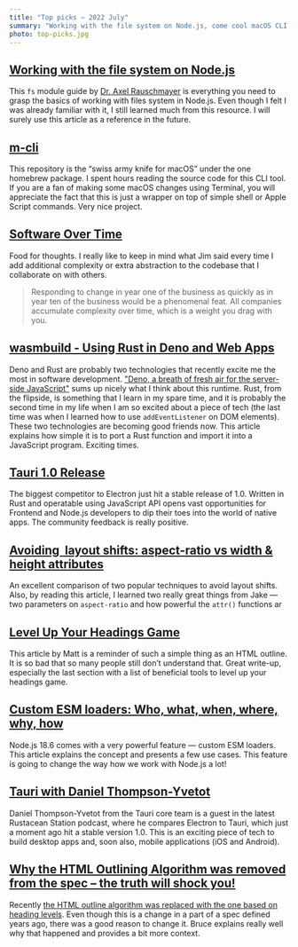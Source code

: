 ```yaml
---
title: "Top picks — 2022 July"
summary: "Working with the file system on Node.js, come cool macOS CLI, some food for thoughs about the software lifetime, using Rust in Deno, some serious competition to Electron is coming, come aspect ratio tricks, HTML  outline drama aand more…"
photo: top-picks.jpg
---
```


## [Working with the file system on Node.js](https://2ality.com/2022/06/nodejs-file-system.html)

This `fs` module guide by [Dr. Axel Rauschmayer](https://twitter.com/rauschma) is everything you need to grasp the basics of working with files system in Node.js. Even though I felt I was already familiar with it, I still learned much from this resource. I will surely use this article as a reference in the future.

## [m-cli](https://github.com/rgcr/m-cli)

This repository is the “swiss army knife for macOS” under the one homebrew package. I spent hours reading the source code for this CLI tool. If you are a fan of making some macOS changes using Terminal, you will appreciate the fact that this is just a wrapper on top of simple shell or Apple Script commands. Very nice project.

## [Software Over Time](https://blog.jim-nielsen.com/2022/software-over-time/)

Food for thoughts. I really like to keep in mind what Jim said every time I add additional complexity or extra abstraction to the codebase that I collaborate on with others.

> Responding to change in year one of the business as quickly as in year ten of the business would be a phenomenal feat. All companies accumulate complexity over time, which is a weight you drag with you.

## [wasmbuild - Using Rust in Deno and Web Apps](https://deno.com/blog/wasmbuild)

Deno and Rust are probably two technologies that recently excite me the most in software development. ["Deno, a breath of fresh air for the server-side JavaScript"](/deno-a-breath-of-fresh-air-for-the-server-side-javascript/) sums up nicely what I think about this runtime. Rust, from the flipside, is something that I learn in my spare time, and it is probably the second time in my life when I am so excited about a piece of tech (the last time was when I learned how to use `addEventListener` on DOM elements). These two technologies are becoming good friends now. This article explains how simple it is to port a Rust function and import it into a JavaScript program. Exciting times.

## [Tauri 1.0 Release](https://tauri.app/blog/tauri_1_0/)

The biggest competitor to Electron just hit a stable release of 1.0. Written in Rust and operatable using JavaScript API opens vast opportunities for Frontend and Node.js developers to dip their toes into the world of native apps. The community feedback is really positive.

## [Avoiding <img> layout shifts: aspect-ratio vs width & height attributes](https://jakearchibald.com/2022/img-aspect-ratio/)

An excellent comparison of two popular techniques to avoid layout shifts. Also, by reading this article, I learned two really great things from Jake — two parameters on `aspect-ratio` and how powerful the `attr()` functions ar

## [Level Up Your Headings Game](https://matthiasott.com/notes/level-up-your-headings-game)

This article by Matt is a reminder of such a simple thing as an HTML outline. It is so bad that so many people still don’t understand that. Great write-up, especially the last section with a list of beneficial tools to level up your headings game.

## [Custom ESM loaders: Who, what, when, where, why, how](https://dev.to/jakobjingleheimer/custom-esm-loaders-who-what-when-where-why-how-4i1o)

Node.js 18.6 comes with a very powerful feature — custom ESM loaders. This article explains the concept and presents a few use cases. This feature is going to change the way how we work with Node.js a lot!

## [Tauri with Daniel Thompson-Yvetot](https://rustacean-station.org/episode/daniel-thompson/)

Daniel Thompson-Yvetot from the Tauri core team is a guest in the latest Rustacean Station podcast, where he compares Electron to Tauri, which just a moment ago hit a stable version 1.0. This is an exciting piece of tech to build desktop apps and, soon also, mobile applications (iOS and Android).

## [Why the HTML Outlining Algorithm was removed from the spec – the truth will shock you!](https://brucelawson.co.uk/2022/why-the-html-outlining-algorithm-was-removed-from-the-spec-the-truth-will-shock-you/)

Recently [the HTML outline algorithm was replaced with the one based on heading levels](https://github.com/whatwg/html/pull/7829). Even though this is a change in a part of a spec defined years ago, there was a good reason to change it. Bruce explains really well why that happened and provides a bit more context.
